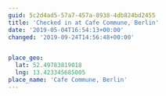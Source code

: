 ```yaml
---
guid: 5c2d4ad5-57a7-457a-8938-4db824bd2455
title: 'Checked in at Cafe Commune, Berlin'
date: '2019-05-04T16:54:13+00:00'
changed: '2019-09-24T14:56:48+00:00'


place_geo:
  lat: 52.49783819018
  lng: 13.423345685005
place_name: 'Cafe Commune, Berlin'
---
```



